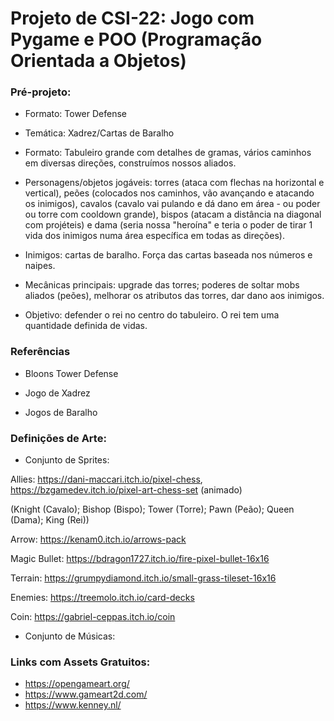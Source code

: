 # Projeto de CSI-22: Jogo com Pygame e POO (Programação Orientada a Objetos)

### Pré-projeto:

- Formato: Tower Defense
 
- Temática: Xadrez/Cartas de Baralho

 - Formato: Tabuleiro grande com detalhes de gramas, vários caminhos em diversas direções, construímos nossos aliados.
 
- Personagens/objetos jogáveis: torres (ataca com flechas na horizontal e vertical), peões (colocados nos caminhos, vão avançando e atacando os inimigos), cavalos (cavalo vai pulando e dá dano em área - ou poder ou torre com cooldown grande), bispos (atacam a distância na diagonal com projéteis) e dama (seria nossa "heroína" e teria o poder de tirar 1 vida dos inimigos numa área específica em todas as direções).
 
- Inimigos: cartas de baralho. Força das cartas baseada nos números e naipes.
 
- Mecânicas principais: upgrade das torres; poderes de soltar mobs aliados (peões), melhorar os atributos das torres, dar dano aos inimigos.

- Objetivo: defender o rei no centro do tabuleiro. O rei tem uma quantidade definida de vidas.

### Referências

- Bloons Tower Defense

- Jogo de Xadrez

- Jogos de Baralho
 
### Definições de Arte:

- Conjunto de Sprites: 

Allies: https://dani-maccari.itch.io/pixel-chess, https://bzgamedev.itch.io/pixel-art-chess-set (animado)

(Knight (Cavalo); Bishop (Bispo); Tower (Torre); Pawn (Peão); Queen (Dama); King (Rei))

Arrow: https://kenam0.itch.io/arrows-pack

Magic Bullet: https://bdragon1727.itch.io/fire-pixel-bullet-16x16

Terrain: https://grumpydiamond.itch.io/small-grass-tileset-16x16

Enemies: https://treemolo.itch.io/card-decks

Coin: https://gabriel-ceppas.itch.io/coin

- Conjunto de Músicas:

### Links com Assets Gratuitos: 

- https://opengameart.org/
- https://www.gameart2d.com/
- https://www.kenney.nl/
